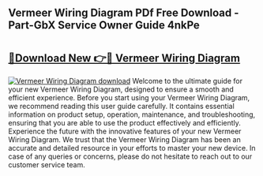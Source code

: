 ## Vermeer Wiring Diagram PDf Free Download - Part-GbX Service Owner Guide 4nkPe

# <h2><a href="http://dflkkrd.blite.top/?on=Vermeer+Wiring+Diagram">🔗Download New 👉🔴 Vermeer Wiring Diagram</a></h2>

[![Vermeer Wiring Diagram download](https://i.imgur.com/lujVjoI.png)](http://dflkkrd.blite.top/?on=Vermeer+Wiring+Diagram)
Welcome to the ultimate guide for your new Vermeer Wiring Diagram, designed to ensure a smooth and efficient experience. Before you start using your Vermeer Wiring Diagram, we recommend reading this user guide carefully. It contains essential information on product setup, operation, maintenance, and troubleshooting, ensuring that you are able to use the product effectively and efficiently. Experience the future with the innovative features of your new Vermeer Wiring Diagram. We trust that the Vermeer Wiring Diagram has been an accurate and detailed resource in your efforts to master your new device. In case of any queries or concerns, please do not hesitate to reach out to our customer service team.
